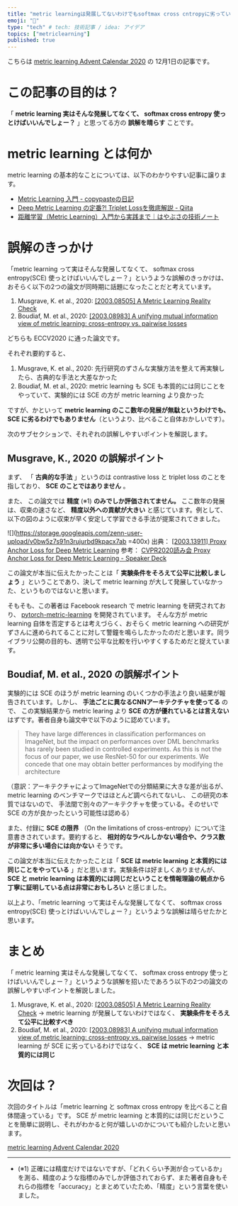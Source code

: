 ```yaml
---
title: "metric learningは発展してないわけでもsoftmax cross cntropyに劣っているわけでもない"
emoji: "📏"
type: "tech" # tech: 技術記事 / idea: アイデア
topics: ["metriclearning"]
published: true
---
```


こちらは [metric learning Advent Calendar 2020](https://adventar.org/calendars/5596) の 12月1日の記事です。

# この記事の目的は？

「 **metric learning 実はそんな発展してなくて、 softmax cross entropy 使っとけばいいんでしょー？** 」と思ってる方の **誤解を晴らす** ことです。

# metric learning とは何か

metric learning の基本的なことについては、以下のわかりやすい記事に譲ります。

- [Metric Learning 入門 - copypasteの日記](https://copypaste-ds.hatenablog.com/entry/2019/03/01/164155)
- [Deep Metric Learning の定番⁈ Triplet Lossを徹底解説 - Qiita](https://qiita.com/tancoro/items/35d0925de74f21bfff14)
- [距離学習（Metric Learning）入門から実践まで｜はやぶさの技術ノート](https://cpp-learning.com/metric-learning/)


# 誤解のきっかけ

「metric learning って実はそんな発展してなくて、 softmax cross entropy(SCE) 使っとけばいいんでしょー？」というような誤解のきっかけは、おそらく以下の2つの論文が同時期に話題になったことだと考えています。

1. Musgrave, K. et al., 2020: [[2003.08505] A Metric Learning Reality Check](https://arxiv.org/abs/2003.08505)
2. Boudiaf, M. et al., 2020: [[2003.08983] A unifying mutual information view of metric learning: cross-entropy vs. pairwise losses](https://arxiv.org/abs/2003.08983)

どちらも ECCV2020 に通った論文です。

それぞれ要約すると、

1. Musgrave, K. et al., 2020: 先行研究のずさんな実験方法を整えて再実験したら、古典的な手法と大差なかった
2. Boudiaf, M. et al., 2020: metric learning も SCE も本質的には同じことをやっていて、実験的には SCE の方が metric learning より良かった

ですが、かといって **metric learning のここ数年の発展が無駄というわけでも、 SCE に劣るわけでもありません**（というより、比べること自体おかしいです）。

次のサブセクションで、それぞれの誤解しやすいポイントを解説します。

## Musgrave, K., 2020 の誤解ポイント

まず、 「 **古典的な手法** 」というのは contrastive loss と triplet loss のことを指しており、 **SCE のことではありません** 。

また、 この論文では **精度** (※1) **のみでしか評価されてません。** ここ数年の発展は、収束の速さなど、 **精度以外への貢献が大きい** と感じています。例として、以下の図のように収束が早く安定して学習できる手法が提案されてきました。

![](https://storage.googleapis.com/zenn-user-upload/v0bw5z7s91n3rujurbd9kpacx7ab =400x)
出典： [[2003.13911] Proxy Anchor Loss for Deep Metric Learning](https://arxiv.org/abs/2003.13911.pdf)
参考： [CVPR2020読み会 Proxy Anchor Loss for Deep Metric Learning - Speaker Deck](https://speakerdeck.com/satokeiju/cvpr2020du-mihui-proxy-anchor-loss-for-deep-metric-learning)

この論文が本当に伝えたかったことは「 **実験条件をそろえて公平に比較しましょう** 」ということであり、決して metric learning が大して発展していなかった、というものではないと思います。

そもそも、この著者は Facebook research で metric learning を研究されており、 [pytorch-metric-learning](https://github.com/KevinMusgrave/pytorch-metric-learning) を開発されています。 そんな方が metric learning 自体を否定するとは考えづらく、おそらく metric learning への研究がずさんに進められてることに対して警鐘を鳴らしたかったのだと思います。同ライブラリ公開の目的も、透明で公平な比較を行いやすくするためだと捉えています。

## Boudiaf, M. et al., 2020 の誤解ポイント

実験的には SCE のほうが metric learning のいくつかの手法より良い結果が報告されています。しかし、 **手法ごとに異なるCNNアーキテクチャを使ってる** ので、 この実験結果から metric learing より **SCE の方が優れているとは言えない** はずです。著者自身も論文中で以下のように認めています。

> They have large differences in classification performances on ImageNet, but the impact on performances over DML benchmarks has rarely been studied in controlled experiments. As this is not the focus of our paper, we use ResNet-50 for our experiments. We concede that one may obtain better performances by modifying the architecture

（意訳：アーキテクチャによってImageNetでの分類結果に大きな差が出るが、 metric learning のベンチマークではほとんど調べられてないし、 この研究の本質ではないので、 手法間で別々のアーキテクチャを使っている。そのせいで SCE の方が良かったという可能性は認める）

また、付録に **SCE の限界** （On the limitations of cross-entropy）について注意書きされています。要約すると、 **相対的なラベルしかない場合や、クラス数が非常に多い場合には向かない** そうです。

この論文が本当に伝えたかったことは「 **SCE は metric learning と本質的には同じことをやっている** 」だと思います。実験条件は好ましくありませんが、 **SCE と metric learning は本質的には同じだということを情報理論の観点から丁寧に証明している点は非常におもしろい** と感じました。

以上より、「metric learning って実はそんな発展してなくて、 softmax cross entropy(SCE) 使っとけばいいんでしょー？」というような誤解は晴らせたかと思います。

# まとめ

「 metric learning 実はそんな発展してなくて、 softmax cross entropy 使っとけばいいんでしょー？」というような誤解を招いたであろう以下の2つの論文の誤解しやすいポイントを解説しました。

1. Musgrave, K. et al., 2020: [[2003.08505] A Metric Learning Reality Check](https://arxiv.org/abs/2003.08505) -> metric learning が発展してないわけではなく、 **実験条件をそろえて公平に比較すべき**
2. Boudiaf, M. et al., 2020: [[2003.08983] A unifying mutual information view of metric learning: cross-entropy vs. pairwise losses](https://arxiv.org/abs/2003.08983) -> metric learning が SCE に劣っているわけではなく、 **SCE は metric learning と本質的には同じ**

# 次回は？

次回のタイトルは「metric learning と softmax cross entropy を比べること自体間違っている」です。 SCE が metric learning と本質的には同じだということを簡単に説明し、それがわかると何が嬉しいのかについても紹介したいと思います。

[metric learning Advent Calendar 2020](https://adventar.org/calendars/5596)

---

- (※1) 正確には精度だけではないですが、「どれくらい予測が合っているか」を測る、精度のような指標のみでしか評価されておらず、また著者自身もそれらの指標を「accuracy」とまとめていたため、「精度」という言葉を使いました。
